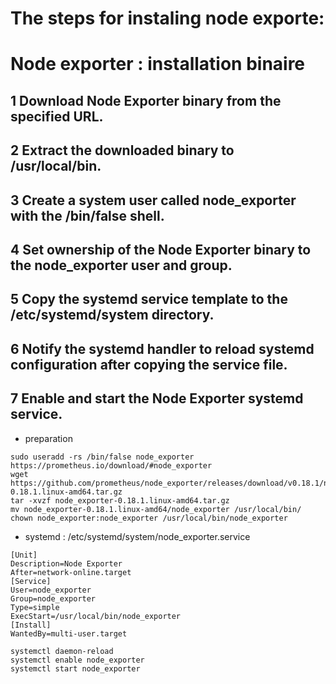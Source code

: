 # The steps for instaling node exporte:



# Node exporter : installation binaire


## 1 Download Node Exporter binary from the specified URL.
## 2 Extract the downloaded binary to /usr/local/bin.
## 3 Create a system user called node_exporter with the /bin/false shell.
## 4 Set ownership of the Node Exporter binary to the node_exporter user and group.
## 5 Copy the systemd service template to the /etc/systemd/system directory.
## 6 Notify the systemd handler to reload systemd configuration after copying the service file.
## 7 Enable and start the Node Exporter systemd service.

* preparation 

```
sudo useradd -rs /bin/false node_exporter
https://prometheus.io/download/#node_exporter
wget https://github.com/prometheus/node_exporter/releases/download/v0.18.1/node_exporter-0.18.1.linux-amd64.tar.gz
tar -xvzf node_exporter-0.18.1.linux-amd64.tar.gz
mv node_exporter-0.18.1.linux-amd64/node_exporter /usr/local/bin/
chown node_exporter:node_exporter /usr/local/bin/node_exporter
```

* systemd : /etc/systemd/system/node_exporter.service

```
[Unit]
Description=Node Exporter
After=network-online.target
[Service]
User=node_exporter
Group=node_exporter
Type=simple
ExecStart=/usr/local/bin/node_exporter
[Install]
WantedBy=multi-user.target
```

```
systemctl daemon-reload
systemctl enable node_exporter
systemctl start node_exporter
```
